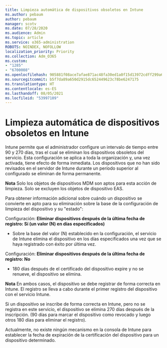 ```yaml
---
title: Limpieza automática de dispositivos obsoletos en Intune
ms.author: pebaum
author: pebaum
manager: scotv
ms.date: 07/28/2020
ms.audience: Admin
ms.topic: article
ms.service: o365-administration
ROBOTS: NOINDEX, NOFOLLOW
localization_priority: Priority
ms.collection: Adm_O365
ms.custom:
- "1285"
- "6700008"
ms.openlocfilehash: 905881f08ace7afae871ac48fa30ed1a0f15d13972cdff299a6694ca2eafc9cc
ms.sourcegitcommit: b5f7da89a650d2915dc652449623c78be6247175
ms.translationtype: HT
ms.contentlocale: es-ES
ms.lasthandoff: 08/05/2021
ms.locfileid: "53997109"
---
```

# <a name="automatic-cleanup-of-stale-devices-in-intune"></a>Limpieza automática de dispositivos obsoletos en Intune

Intune permite que el administrador configure un intervalo de tiempo entre 90 y 270 días, tras el cual se eliminan los dispositivos obsoletos del servicio. Esta configuración se aplica a toda la organización y, una vez activada, tiene efecto de forma inmediata. Los dispositivos que no han sido revisados en el servidor de Intune durante un período superior al configurado se eliminan de forma permanente.

**Nota** Solo los objetos de dispositivos MDM son aptos para esta acción de limpieza. Solo se excluyen los objetos de dispositivo EAS.

Para obtener información adicional sobre cuándo un dispositivo se convierte en apto para su eliminación sobre la base de la configuración de limpieza del dispositivo y su "estado":

Configuración: **Eliminar dispositivos después de la última fecha de registro: Sí (un valor (N) en días especificados)**

- Sobre la base del valor (N) establecido en la configuración, el servicio de Intune elimina el dispositivo en los días especificados una vez que se haya registrado con éxito por última vez.

Configuración: **Eliminar dispositivos después de la última fecha de registro: No**

- 180 días después de el certificado del dispositivo expire y no se renueve, el dispositivo se elimina.

**Nota** En ambos casos, el dispositivo se debe registrar de forma correcta en Intune. El registro se lleva a cabo durante el primer registro del dispositivo con el servicio Intune.

Si un dispositivo se inscribe de forma correcta en Intune, pero no se registra en este servicio, el dispositivo se elimina 270 días después de la inscripción. (90 días para marcar el dispositivo como revocado y luego otros 180 días para eliminar el registro).

Actualmente, no existe ningún mecanismo en la consola de Intune para establecer la fecha de expiración de la certificación del dispositivo para un dispositivo determinado.